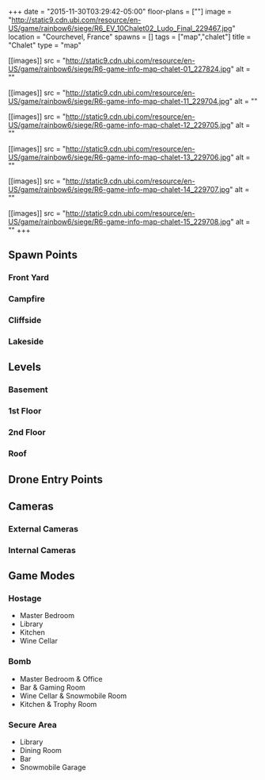 +++
date = "2015-11-30T03:29:42-05:00"
floor-plans = [""]
image = "http://static9.cdn.ubi.com/resource/en-US/game/rainbow6/siege/R6_EV_10Chalet02_Ludo_Final_229467.jpg"
location = "Courchevel, France"
spawns = []
tags = ["map","chalet"]
title = "Chalet"
type = "map"

[[images]]
  src = "http://static9.cdn.ubi.com/resource/en-US/game/rainbow6/siege/R6-game-info-map-chalet-01_227824.jpg"
  alt = ""

[[images]]
  src = "http://static9.cdn.ubi.com/resource/en-US/game/rainbow6/siege/R6-game-info-map-chalet-11_229704.jpg"
  alt = ""

[[images]]
  src = "http://static9.cdn.ubi.com/resource/en-US/game/rainbow6/siege/R6-game-info-map-chalet-12_229705.jpg"
  alt = ""

[[images]]
  src = "http://static9.cdn.ubi.com/resource/en-US/game/rainbow6/siege/R6-game-info-map-chalet-13_229706.jpg"
  alt = ""

[[images]]
  src = "http://static9.cdn.ubi.com/resource/en-US/game/rainbow6/siege/R6-game-info-map-chalet-14_229707.jpg"
  alt = ""

[[images]]
  src = "http://static9.cdn.ubi.com/resource/en-US/game/rainbow6/siege/R6-game-info-map-chalet-15_229708.jpg"
  alt = ""
+++

## Spawn Points

### Front Yard

### Campfire

### Cliffside

### Lakeside

## Levels

### Basement

### 1st Floor

### 2nd Floor

### Roof

## Drone Entry Points

## Cameras

### External Cameras

### Internal Cameras

## Game Modes

### Hostage

* Master Bedroom
* Library
* Kitchen
* Wine Cellar

### Bomb

* Master Bedroom & Office
* Bar & Gaming Room
* Wine Cellar & Snowmobile Room
* Kitchen & Trophy Room

### Secure Area

* Library
* Dining Room
* Bar
* Snowmobile Garage

